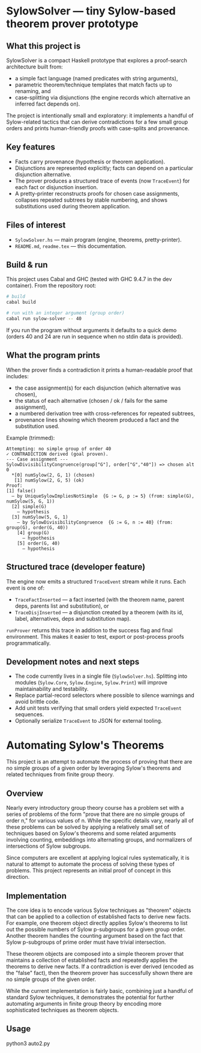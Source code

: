 SylowSolver — tiny Sylow-based theorem prover prototype
===============================================

What this project is
---------------------
SylowSolver is a compact Haskell prototype that explores a proof-search architecture built from:

- a simple fact language (named predicates with string arguments),
- parametric theorem/technique templates that match facts up to renaming, and
- case-splitting via disjunctions (the engine records which alternative an inferred fact depends on).

The project is intentionally small and exploratory: it implements a handful of Sylow-related tactics that can derive contradictions for a few small group orders and prints human-friendly proofs with case-splits and provenance.

Key features
------------

- Facts carry provenance (hypothesis or theorem application).
- Disjunctions are represented explicitly; facts can depend on a particular disjunction alternative.
- The prover produces a structured trace of events (now `TraceEvent`) for each fact or disjunction insertion.
- A pretty-printer reconstructs proofs for chosen case assignments, collapses repeated subtrees by stable numbering, and shows substitutions used during theorem application.

Files of interest
-----------------

- `SylowSolver.hs` — main program (engine, theorems, pretty-printer).
- `README.md`, `readme.tex` — this documentation.

Build & run
-----------

This project uses Cabal and GHC (tested with GHC 9.4.7 in the dev container). From the repository root:

```bash
# build
cabal build

# run with an integer argument (group order)
cabal run sylow-solver -- 40
```

If you run the program without arguments it defaults to a quick demo (orders 40 and 24 are run in sequence when no stdin data is provided).

What the program prints
-----------------------

When the prover finds a contradiction it prints a human-readable proof that includes:

- the case assignment(s) for each disjunction (which alternative was chosen),
- the status of each alternative (chosen / ok / fails for the same assignment),
- a numbered derivation tree with cross-references for repeated subtrees,
- provenance lines showing which theorem produced a fact and the substitution used.

Example (trimmed):

```
Attempting: no simple group of order 40
✓ CONTRADICTION derived (goal proven).
--- Case assignment ---
SylowDivisibilityCongruence(group["G"], order["G","40"]) => chosen alt 0
  *[0] numSylow(2, G, 1) (chosen)
   [1] numSylow(2, G, 5) (ok)
Proof:
[1] false()
  — by UniqueSylowImpliesNotSimple  {G := G, p := 5} (from: simple(G), numSylow(5, G, 1))
  [2] simple(G)
    — hypothesis
  [3] numSylow(5, G, 1)
    — by SylowDivisibilityCongruence  {G := G, n := 40} (from: group(G), order(G, 40))
    [4] group(G)
      — hypothesis
    [5] order(G, 40)
      — hypothesis
```

Structured trace (developer feature)
-------------------------------------

The engine now emits a structured `TraceEvent` stream while it runs. Each event is one of:

- `TraceFactInserted` — a fact inserted (with the theorem name, parent deps, parents list and substitution), or
- `TraceDisjInserted` — a disjunction created by a theorem (with its id, label, alternatives, deps and substitution map).

`runProver` returns this trace in addition to the success flag and final environment. This makes it easier to test, export or post-process proofs programmatically.

Development notes and next steps
-------------------------------

- The code currently lives in a single file (`SylowSolver.hs`). Splitting into modules (`Sylow.Core`, `Sylow.Engine`, `Sylow.Print`) will improve maintainability and testability.
- Replace partial-record selectors where possible to silence warnings and avoid brittle code.
- Add unit tests verifying that small orders yield expected `TraceEvent` sequences.
- Optionally serialize `TraceEvent` to JSON for external tooling.

# Automating Sylow's Theorems

This project is an attempt to automate the process of proving that there are no simple groups of a given order by leveraging Sylow's theorems and related techniques from finite group theory.

## Overview

Nearly every introductory group theory course has a problem set with a series of problems of the form "prove that there are no simple groups of order n," for various values of n. While the specific details vary, nearly all of these problems can be solved by applying a relatively small set of techniques based on Sylow's theorems and some related arguments involving counting, embeddings into alternating groups, and normalizers of intersections of Sylow subgroups.

Since computers are excellent at applying logical rules systematically, it is natural to attempt to automate the process of solving these types of problems. This project represents an initial proof of concept in this direction.

## Implementation

The core idea is to encode various Sylow techniques as "theorem" objects that can be applied to a collection of established facts to derive new facts. For example, one theorem object directly applies Sylow's theorems to list out the possible numbers of Sylow p-subgroups for a given group order. Another theorem handles the counting argument based on the fact that Sylow p-subgroups of prime order must have trivial intersection.

These theorem objects are composed into a simple theorem prover that maintains a collection of established facts and repeatedly applies the theorems to derive new facts. If a contradiction is ever derived (encoded as the "false" fact), then the theorem prover has successfully shown there are no simple groups of the given order.

While the current implementation is fairly basic, combining just a handful of standard Sylow techniques, it demonstrates the potential for further automating arguments in finite group theory by encoding more sophisticated techniques as theorem objects.

## Usage

python3 auto2.py


